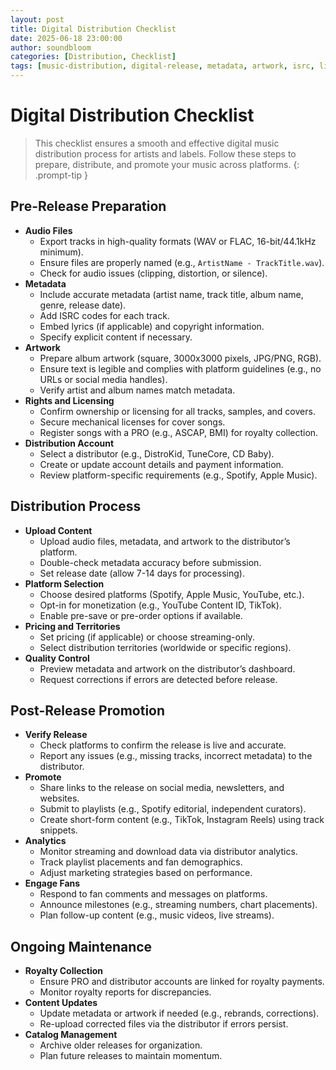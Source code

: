 ```yaml
---
layout: post
title: Digital Distribution Checklist
date: 2025-06-18 23:00:00
author: soundbloom
categories: [Distribution, Checklist]
tags: [music-distribution, digital-release, metadata, artwork, isrc, licensing, streaming, promotion, royalties]
---
```

# Digital Distribution Checklist

> This checklist ensures a smooth and effective digital music distribution process for artists and labels. Follow these steps to prepare, distribute, and promote your music across platforms.
{: .prompt-tip }

## Pre-Release Preparation
- **Audio Files**
  - Export tracks in high-quality formats (WAV or FLAC, 16-bit/44.1kHz minimum).
  - Ensure files are properly named (e.g., `ArtistName - TrackTitle.wav`).
  - Check for audio issues (clipping, distortion, or silence).
- **Metadata**
  - Include accurate metadata (artist name, track title, album name, genre, release date).
  - Add ISRC codes for each track.
  - Embed lyrics (if applicable) and copyright information.
  - Specify explicit content if necessary.
- **Artwork**
  - Prepare album artwork (square, 3000x3000 pixels, JPG/PNG, RGB).
  - Ensure text is legible and complies with platform guidelines (e.g., no URLs or social media handles).
  - Verify artist and album names match metadata.
- **Rights and Licensing**
  - Confirm ownership or licensing for all tracks, samples, and covers.
  - Secure mechanical licenses for cover songs.
  - Register songs with a PRO (e.g., ASCAP, BMI) for royalty collection.
- **Distribution Account**
  - Select a distributor (e.g., DistroKid, TuneCore, CD Baby).
  - Create or update account details and payment information.
  - Review platform-specific requirements (e.g., Spotify, Apple Music).

## Distribution Process
- **Upload Content**
  - Upload audio files, metadata, and artwork to the distributor’s platform.
  - Double-check metadata accuracy before submission.
  - Set release date (allow 7-14 days for processing).
- **Platform Selection**
  - Choose desired platforms (Spotify, Apple Music, YouTube, etc.).
  - Opt-in for monetization (e.g., YouTube Content ID, TikTok).
  - Enable pre-save or pre-order options if available.
- **Pricing and Territories**
  - Set pricing (if applicable) or choose streaming-only.
  - Select distribution territories (worldwide or specific regions).
- **Quality Control**
  - Preview metadata and artwork on the distributor’s dashboard.
  - Request corrections if errors are detected before release.

## Post-Release Promotion
- **Verify Release**
  - Check platforms to confirm the release is live and accurate.
  - Report any issues (e.g., missing tracks, incorrect metadata) to the distributor.
- **Promote**
  - Share links to the release on social media, newsletters, and websites.
  - Submit to playlists (e.g., Spotify editorial, independent curators).
  - Create short-form content (e.g., TikTok, Instagram Reels) using track snippets.
- **Analytics**
  - Monitor streaming and download data via distributor analytics.
  - Track playlist placements and fan demographics.
  - Adjust marketing strategies based on performance.
- **Engage Fans**
  - Respond to fan comments and messages on platforms.
  - Announce milestones (e.g., streaming numbers, chart placements).
  - Plan follow-up content (e.g., music videos, live streams).

## Ongoing Maintenance
- **Royalty Collection**
  - Ensure PRO and distributor accounts are linked for royalty payments.
  - Monitor royalty reports for discrepancies.
- **Content Updates**
  - Update metadata or artwork if needed (e.g., rebrands, corrections).
  - Re-upload corrected files via the distributor if errors persist.
- **Catalog Management**
  - Archive older releases for organization.
  - Plan future releases to maintain momentum.
